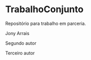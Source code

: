 # TrabalhoConjunto

Repositório para trabalho em parceria.

Jony Arrais

Segundo autor

Terceiro autor